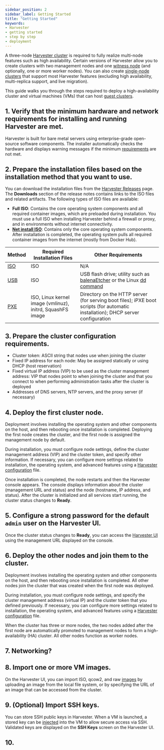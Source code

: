 ```yaml
---
sidebar_position: 2
sidebar_label: Getting Started
title: "Getting Started"
keywords:
- Harvester
- getting started
- step by step
- deployment
---
```


A three-node [Harvester cluster](../glossary/#harvester-cluster) is required to fully realize multi-node features such as high availability. Certain versions of Harvester allow you to create clusters with two management nodes and one [witness node](../advanced/witness/) (and optionally, one or more worker nodes). You can also create [single-node clusters](../advanced/singlenodeclusters/) that support most Harvester features (excluding high availability, multi-replica support, and live migration).

This guide walks you through the steps required to deploy a high-availability cluster and virtual machines (VMs) that can host [guest clusters](../glossary/#guest-cluster--guest-kubernetes-cluster).

## 1. Verify that the minimum hardware and network requirements for installing and running Harvester are met.

Harvester is built for bare metal servers using enterprise-grade open-source software components. The installer automatically checks the hardware and displays warning messages if the minimum [requirements](../install/requirements) are not met.

## 2. Prepare the installation files based on the installation method that you want to use.

You can download the installation files from the [Harvester Releases](https://github.com/harvester/harvester/releases) page. The **Downloads** section of the release notes contains links to the ISO files and related artifacts. The following types of ISO files are available:

- **Full ISO**: Contains the core operating system components and all required container images, which are preloaded during installation. You must use a full ISO when installing Harvester behind a firewall or proxy, and in environments without internet connectivity. 
- [**Net install ISO**](../install/net-install): Contains only the core operating system components. After installation is completed, the operating system pulls all required container images from the internet (mostly from Docker Hub). 


| Method | Required Installation Files | Other Requirements |
| --- | --- | --- |
| [ISO](../install/index) | ISO | N/A |
| [USB](../install/usb-install) | ISO | USB flash drive; utility such as [balenaEtcher](https://etcher.balena.io/) or the Linux [dd command](https://man7.org/linux/man-pages/man1/dd.1.html) |
| [PXE](../install/pxe-boot-install) | ISO, Linux kernel image (vmlinuz), initrd, SquashFS image | Directory on the HTTP server (for serving boot files); iPXE boot scripts (for automatic installation); DHCP server configuration |

## 3. Prepare the cluster configuration requirements.

- Cluster token: ASCII string that nodes use when joining the cluster
- Fixed IP address for each node: May be assigned statically or using DHCP (host reservation)
- Fixed virtual IP address (VIP) to be used as the cluster management address: VIP that nodes point to when joining the cluster and that you connect to when performing administration tasks after the cluster is deployed
- Addresses of DNS servers, NTP servers, and the proxy server (if necessary)

## 4. Deploy the first cluster node.

Deployment involves installing the operating system and other components on the host, and then rebooting once installation is completed. Deploying the first node creates the cluster, and the first node is assigned the management node by default.
    
During installation, you must configure node settings, define the cluster management address (VIP) and the cluster token, and specify other information. If necessary, you can configure more settings related to installation, the operating system, and advanced features using a [Harvester configuration](../install/harvester-configuration/) file.

Once installation is completed, the node restarts and then the Harvester console appears. The console displays information about the cluster (management URL and status) and the node (hostname, IP address, and status). After the cluster is initialized and all services start running, the cluster status changes to **Ready**.

## 5. Configure a strong password for the default `admin` user on the Harvester UI. 

Once the cluster status changes to **Ready**, you can access the [Harvester UI](../authentication) using the management URL displayed on the console.

## 6. Deploy the other nodes and join them to the cluster.

Deployment involves installing the operating system and other components on the host, and then rebooting once installation is completed. All other nodes join the cluster that was created when the first node was deployed.

During installation, you must configure node settings, and specify the cluster management address (virtual IP) and the cluster token that you defined previously. If necessary, you can configure more settings related to installation, the operating system, and advanced features using a [Harvester configuration](../install/harvester-configuration/) file.

When the cluster has three or more nodes, the two nodes added after the first node are automatically promoted to management nodes to form a high-availability (HA) cluster. All other nodes function as worker nodes.

## 7. Networking?

## 8. Import one or more VM images.

On the Harvester UI, you can import ISO, qcow2, and raw [images](../upload-image/) by uploading an image from the local file system, or by specifying the URL of an image that can be accessed from the cluster.

## 9. (Optional) Import SSH keys.

You can store SSH public keys in Harvester. When a VM is launched, a stored key can be [injected](../vm/access-to-the-vm/#ssh-access) into the VM to allow secure access via SSH. Validated keys are displayed on the **SSH Keys** screen on the Harvester UI.

## 10.